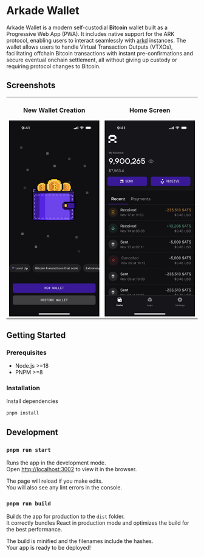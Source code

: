 # Arkade Wallet

Arkade Wallet is a modern self-custodial **Bitcoin** wallet built as a Progressive Web App (PWA). It includes native support for the ARK protocol, enabling users to interact seamlessly with [arkd](https://github.com/arkade-os/arkd) instances. The wallet allows users to handle Virtual Transaction Outputs (VTXOs), facilitating offchain Bitcoin transactions with instant pre-confirmations and secure eventual onchain settlement, all without giving up custody or requiring protocol changes to Bitcoin.

## Screenshots

<!-- Using a table for more consistent layout -->
<table>
  <tr>
    <td width="50%" align="center">
      <h3>New Wallet Creation</h3>
      <img src="./mockup/new-wallet.png" alt="New Wallet" width="250">
    </td>
    <td width="50%" align="center">
      <h3>Home Screen</h3>
      <img src="./mockup/home-arkade-wallet.png" alt="Home Screen" width="250">
    </td>
  </tr>
</table>

## Getting Started

### Prerequisites

- Node.js >=18
- PNPM >=8

### Installation

Install dependencies

   ```bash
   pnpm install
   ```

## Development

### `pnpm run start`

Runs the app in the development mode.\
Open [http://localhost:3002](http://localhost:3002) to view it in the browser.

The page will reload if you make edits.\
You will also see any lint errors in the console.

### `pnpm run build`

Builds the app for production to the `dist` folder.\
It correctly bundles React in production mode and optimizes the build for the best performance.

The build is minified and the filenames include the hashes.\
Your app is ready to be deployed!
